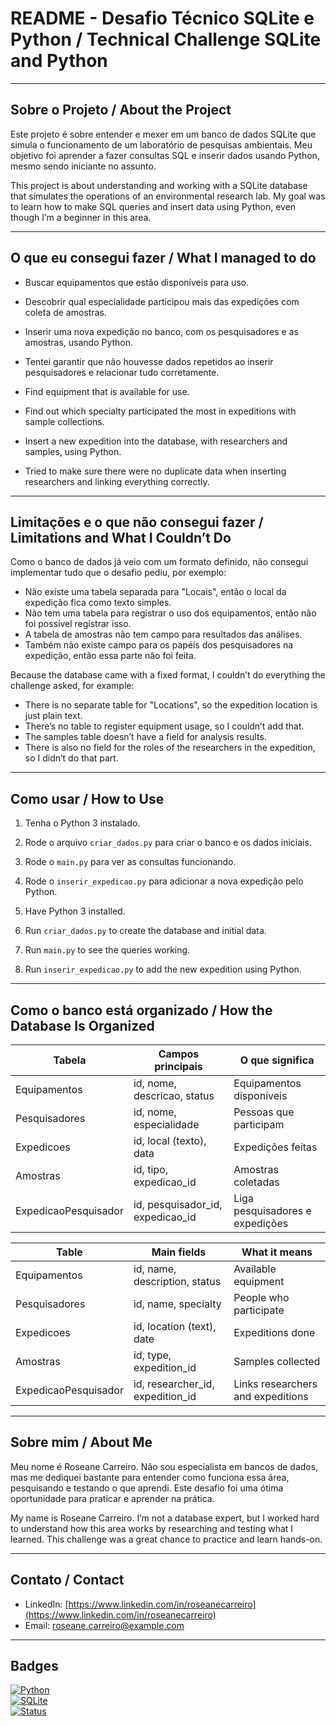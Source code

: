 # README - Desafio Técnico SQLite e Python / Technical Challenge SQLite and Python

---

## Sobre o Projeto / About the Project

Este projeto é sobre entender e mexer em um banco de dados SQLite que simula o funcionamento de um laboratório de pesquisas ambientais. Meu objetivo foi aprender a fazer consultas SQL e inserir dados usando Python, mesmo sendo iniciante no assunto.

This project is about understanding and working with a SQLite database that simulates the operations of an environmental research lab. My goal was to learn how to make SQL queries and insert data using Python, even though I’m a beginner in this area.

---

## O que eu consegui fazer / What I managed to do

- Buscar equipamentos que estão disponíveis para uso.  
- Descobrir qual especialidade participou mais das expedições com coleta de amostras.  
- Inserir uma nova expedição no banco, com os pesquisadores e as amostras, usando Python.  
- Tentei garantir que não houvesse dados repetidos ao inserir pesquisadores e relacionar tudo corretamente.  

- Find equipment that is available for use.  
- Find out which specialty participated the most in expeditions with sample collections.  
- Insert a new expedition into the database, with researchers and samples, using Python.  
- Tried to make sure there were no duplicate data when inserting researchers and linking everything correctly.

---

## Limitações e o que não consegui fazer / Limitations and What I Couldn’t Do

Como o banco de dados já veio com um formato definido, não consegui implementar tudo que o desafio pediu, por exemplo:

- Não existe uma tabela separada para "Locais", então o local da expedição fica como texto simples.  
- Não tem uma tabela para registrar o uso dos equipamentos, então não foi possível registrar isso.  
- A tabela de amostras não tem campo para resultados das análises.  
- Também não existe campo para os papéis dos pesquisadores na expedição, então essa parte não foi feita.  

Because the database came with a fixed format, I couldn’t do everything the challenge asked, for example:

- There is no separate table for "Locations", so the expedition location is just plain text.  
- There’s no table to register equipment usage, so I couldn’t add that.  
- The samples table doesn’t have a field for analysis results.  
- There is also no field for the roles of the researchers in the expedition, so I didn’t do that part.

---

## Como usar / How to Use

1. Tenha o Python 3 instalado.  
2. Rode o arquivo `criar_dados.py` para criar o banco e os dados iniciais.  
3. Rode o `main.py` para ver as consultas funcionando.  
4. Rode o `inserir_expedicao.py` para adicionar a nova expedição pelo Python.  

1. Have Python 3 installed.  
2. Run `criar_dados.py` to create the database and initial data.  
3. Run `main.py` to see the queries working.  
4. Run `inserir_expedicao.py` to add the new expedition using Python.

---

## Como o banco está organizado / How the Database Is Organized

| Tabela          | Campos principais                  | O que significa                 |
|-----------------|----------------------------------|-------------------------------|
| Equipamentos    | id, nome, descricao, status      | Equipamentos disponíveis       |
| Pesquisadores   | id, nome, especialidade          | Pessoas que participam          |
| Expedicoes      | id, local (texto), data          | Expedições feitas              |
| Amostras        | id, tipo, expedicao_id           | Amostras coletadas             |
| ExpedicaoPesquisador | id, pesquisador_id, expedicao_id | Liga pesquisadores e expedições|

| Table          | Main fields                      | What it means                  |
|----------------|---------------------------------|-------------------------------|
| Equipamentos    | id, name, description, status   | Available equipment            |
| Pesquisadores   | id, name, specialty             | People who participate        |
| Expedicoes      | id, location (text), date       | Expeditions done              |
| Amostras        | id, type, expedition_id         | Samples collected             |
| ExpedicaoPesquisador | id, researcher_id, expedition_id | Links researchers and expeditions|

---

## Sobre mim / About Me

Meu nome é Roseane Carreiro. Não sou especialista em bancos de dados, mas me dediquei bastante para entender como funciona essa área, pesquisando e testando o que aprendi. Este desafio foi uma ótima oportunidade para praticar e aprender na prática.

My name is Roseane Carreiro. I’m not a database expert, but I worked hard to understand how this area works by researching and testing what I learned. This challenge was a great chance to practice and learn hands-on.

---

## Contato / Contact

- LinkedIn: [https://www.linkedin.com/in/roseanecarreiro](https://www.linkedin.com/in/roseanecarreiro)  
- Email: roseane.carreiro@example.com  

---

## Badges

[![Python](https://img.shields.io/badge/Python-3.13-blue?logo=python&logoColor=white)](https://www.python.org/)  
[![SQLite](https://img.shields.io/badge/SQLite-3.39.0-lightgrey?logo=sqlite&logoColor=blue)](https://sqlite.org/)  
[![Status](https://img.shields.io/badge/Status-In%20Progress-orange)](https://github.com/roseanecarreiro/expedicoes)  
